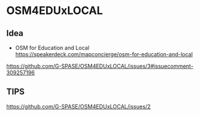 # OSM4EDUxLOCAL

## Idea

* OSM for Education and Local
https://speakerdeck.com/mapconcierge/osm-for-education-and-local


https://github.com/G-SPASE/OSM4EDUxLOCAL/issues/3#issuecomment-309257196


## TIPS
https://github.com/G-SPASE/OSM4EDUxLOCAL/issues/2
